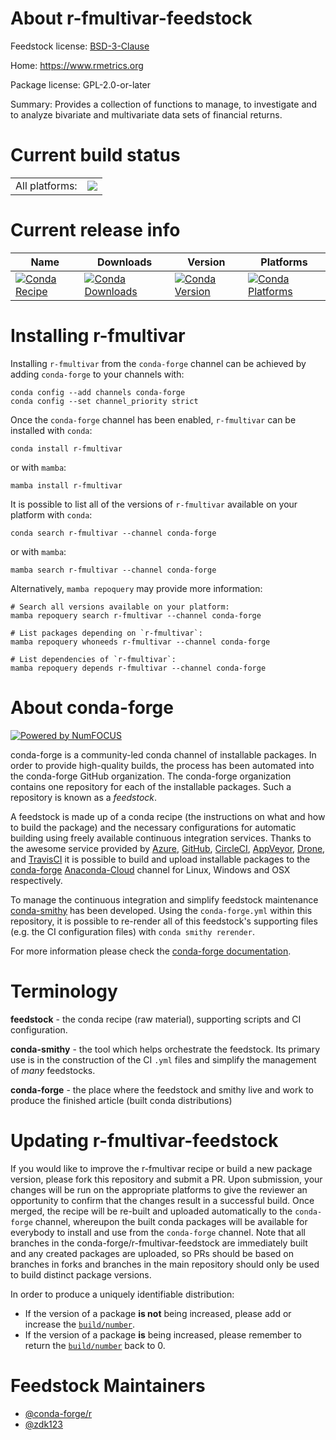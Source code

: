 About r-fmultivar-feedstock
===========================

Feedstock license: [BSD-3-Clause](https://github.com/conda-forge/r-fmultivar-feedstock/blob/main/LICENSE.txt)

Home: https://www.rmetrics.org

Package license: GPL-2.0-or-later

Summary: Provides a  collection of functions to manage, to investigate and to analyze bivariate and multivariate data sets of financial returns.

Current build status
====================


<table><tr><td>All platforms:</td>
    <td>
      <a href="https://dev.azure.com/conda-forge/feedstock-builds/_build/latest?definitionId=12150&branchName=main">
        <img src="https://dev.azure.com/conda-forge/feedstock-builds/_apis/build/status/r-fmultivar-feedstock?branchName=main">
      </a>
    </td>
  </tr>
</table>

Current release info
====================

| Name | Downloads | Version | Platforms |
| --- | --- | --- | --- |
| [![Conda Recipe](https://img.shields.io/badge/recipe-r--fmultivar-green.svg)](https://anaconda.org/conda-forge/r-fmultivar) | [![Conda Downloads](https://img.shields.io/conda/dn/conda-forge/r-fmultivar.svg)](https://anaconda.org/conda-forge/r-fmultivar) | [![Conda Version](https://img.shields.io/conda/vn/conda-forge/r-fmultivar.svg)](https://anaconda.org/conda-forge/r-fmultivar) | [![Conda Platforms](https://img.shields.io/conda/pn/conda-forge/r-fmultivar.svg)](https://anaconda.org/conda-forge/r-fmultivar) |

Installing r-fmultivar
======================

Installing `r-fmultivar` from the `conda-forge` channel can be achieved by adding `conda-forge` to your channels with:

```
conda config --add channels conda-forge
conda config --set channel_priority strict
```

Once the `conda-forge` channel has been enabled, `r-fmultivar` can be installed with `conda`:

```
conda install r-fmultivar
```

or with `mamba`:

```
mamba install r-fmultivar
```

It is possible to list all of the versions of `r-fmultivar` available on your platform with `conda`:

```
conda search r-fmultivar --channel conda-forge
```

or with `mamba`:

```
mamba search r-fmultivar --channel conda-forge
```

Alternatively, `mamba repoquery` may provide more information:

```
# Search all versions available on your platform:
mamba repoquery search r-fmultivar --channel conda-forge

# List packages depending on `r-fmultivar`:
mamba repoquery whoneeds r-fmultivar --channel conda-forge

# List dependencies of `r-fmultivar`:
mamba repoquery depends r-fmultivar --channel conda-forge
```


About conda-forge
=================

[![Powered by
NumFOCUS](https://img.shields.io/badge/powered%20by-NumFOCUS-orange.svg?style=flat&colorA=E1523D&colorB=007D8A)](https://numfocus.org)

conda-forge is a community-led conda channel of installable packages.
In order to provide high-quality builds, the process has been automated into the
conda-forge GitHub organization. The conda-forge organization contains one repository
for each of the installable packages. Such a repository is known as a *feedstock*.

A feedstock is made up of a conda recipe (the instructions on what and how to build
the package) and the necessary configurations for automatic building using freely
available continuous integration services. Thanks to the awesome service provided by
[Azure](https://azure.microsoft.com/en-us/services/devops/), [GitHub](https://github.com/),
[CircleCI](https://circleci.com/), [AppVeyor](https://www.appveyor.com/),
[Drone](https://cloud.drone.io/welcome), and [TravisCI](https://travis-ci.com/)
it is possible to build and upload installable packages to the
[conda-forge](https://anaconda.org/conda-forge) [Anaconda-Cloud](https://anaconda.org/)
channel for Linux, Windows and OSX respectively.

To manage the continuous integration and simplify feedstock maintenance
[conda-smithy](https://github.com/conda-forge/conda-smithy) has been developed.
Using the ``conda-forge.yml`` within this repository, it is possible to re-render all of
this feedstock's supporting files (e.g. the CI configuration files) with ``conda smithy rerender``.

For more information please check the [conda-forge documentation](https://conda-forge.org/docs/).

Terminology
===========

**feedstock** - the conda recipe (raw material), supporting scripts and CI configuration.

**conda-smithy** - the tool which helps orchestrate the feedstock.
                   Its primary use is in the construction of the CI ``.yml`` files
                   and simplify the management of *many* feedstocks.

**conda-forge** - the place where the feedstock and smithy live and work to
                  produce the finished article (built conda distributions)


Updating r-fmultivar-feedstock
==============================

If you would like to improve the r-fmultivar recipe or build a new
package version, please fork this repository and submit a PR. Upon submission,
your changes will be run on the appropriate platforms to give the reviewer an
opportunity to confirm that the changes result in a successful build. Once
merged, the recipe will be re-built and uploaded automatically to the
`conda-forge` channel, whereupon the built conda packages will be available for
everybody to install and use from the `conda-forge` channel.
Note that all branches in the conda-forge/r-fmultivar-feedstock are
immediately built and any created packages are uploaded, so PRs should be based
on branches in forks and branches in the main repository should only be used to
build distinct package versions.

In order to produce a uniquely identifiable distribution:
 * If the version of a package **is not** being increased, please add or increase
   the [``build/number``](https://docs.conda.io/projects/conda-build/en/latest/resources/define-metadata.html#build-number-and-string).
 * If the version of a package **is** being increased, please remember to return
   the [``build/number``](https://docs.conda.io/projects/conda-build/en/latest/resources/define-metadata.html#build-number-and-string)
   back to 0.

Feedstock Maintainers
=====================

* [@conda-forge/r](https://github.com/conda-forge/r/)
* [@zdk123](https://github.com/zdk123/)

